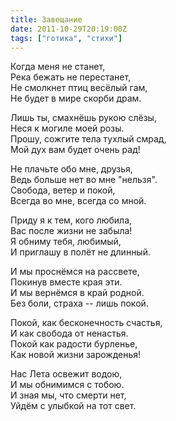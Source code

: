 ```yaml
---
title: Завещание
date: 2011-10-29T20:19:00Z
tags: ["готика", "стихи"]
---
```


Когда меня не станет,  
Река бежать не перестанет,  
Не смолкнет птиц весёлый гам,  
Не будет в мире скорби драм.

Лишь ты, смахнёшь рукою слёзы,  
Неся к могиле моей розы.  
Прошу, сожгите тела тухлый смрад,  
Мой дух вам будет очень рад!

Не плачьте обо мне, друзья,  
Ведь больше нет во мне "нельзя".  
Свобода, ветер и покой,  
Всегда во мне, всегда со мной.

Приду я к тем, кого любила,  
Вас после жизни не забыла!  
Я обниму тебя, любимый,  
И приглашу в полёт не длинный.

И мы проснёмся на рассвете,  
Покинув вместе края эти.  
И мы вернёмся в край родной.  
Без боли, страха -- лишь покой.

Покой, как бесконечность счастья,  
И как свобода от ненастья.  
Покой как радости бурленье,  
Как новой жизни зарожденья!

Нас Лета освежит водою,  
И мы обнимимся с тобою.  
И зная мы, что смерти нет,  
Уйдём с улыбкой на тот свет.


